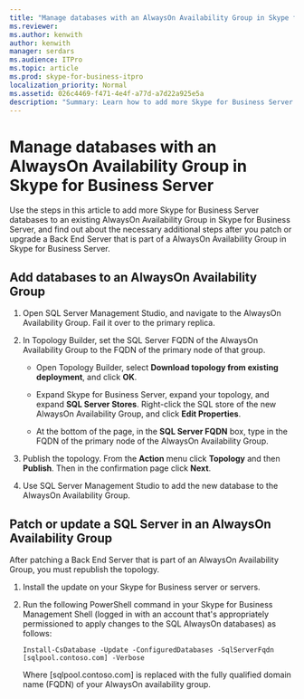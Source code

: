 ```yaml
---
title: "Manage databases with an AlwaysOn Availability Group in Skype for Business Server"
ms.reviewer: 
ms.author: kenwith
author: kenwith
manager: serdars
ms.audience: ITPro
ms.topic: article
ms.prod: skype-for-business-itpro
localization_priority: Normal
ms.assetid: 026c4469-f471-4e4f-a77d-a7d22a925e5a
description: "Summary: Learn how to add more Skype for Business Server databases to an existing AlwaysOn Availability Group, and learn about the necessary additional steps after you patch or upgrade a Back End Server that is part of a AlwaysOn Availability Group in Skype for Business Server."
---
```


# Manage databases with an AlwaysOn Availability Group in Skype for Business Server

Use the steps in this article to add more Skype for Business Server databases to an existing AlwaysOn Availability Group in Skype for Business Server, and find out about the necessary additional steps after you patch or upgrade a Back End Server that is part of a AlwaysOn Availability Group in Skype for Business Server.

## Add databases to an AlwaysOn Availability Group 

1. Open SQL Server Management Studio, and navigate to the AlwaysOn Availability Group. Fail it over to the primary replica.
    
2. In Topology Builder, set the SQL Server FQDN of the AlwaysOn Availability Group to the FQDN of the primary node of that group.
    
   - Open Topology Builder, select **Download topology from existing deployment**, and click **OK**.
    
   - Expand Skype for Business Server, expand your topology, and expand **SQL Server Stores**. Right-click the SQL store of the new AlwaysOn Availability Group, and click **Edit Properties**.
    
   - At the bottom of the page, in the **SQL Server FQDN** box, type in the FQDN of the primary node of the AlwaysOn Availability Group.
    
3. Publish the topology. From the **Action** menu click **Topology** and then **Publish**. Then in the confirmation page click **Next**.
    
4. Use SQL Server Management Studio to add the new database to the AlwaysOn Availability Group.
    
## Patch or update a SQL Server in an AlwaysOn Availability Group

After patching a Back End Server that is part of an AlwaysOn Availability Group, you must republish the topology.

1. Install the update on your Skype for Business server or servers.
    
2. Run the following PowerShell command in your Skype for Business Management Shell (logged in with an account that's appropriately permissioned to apply changes to the SQL AlwaysOn databases) as follows:
    
    ```
    Install-CsDatabase -Update -ConfiguredDatabases -SqlServerFqdn [sqlpool.contoso.com] -Verbose
    ```

    Where [sqlpool.contoso.com] is replaced with the fully qualified domain name (FQDN) of your AlwaysOn availability group.
